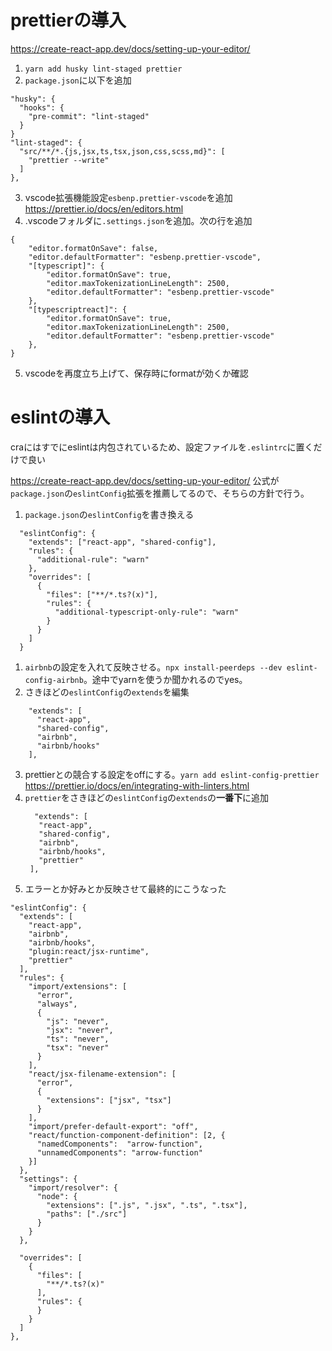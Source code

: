 # prettierの導入

https://create-react-app.dev/docs/setting-up-your-editor/

1. `yarn add husky lint-staged prettier`
2. `package.json`に以下を追加
```
"husky": {
  "hooks": {
    "pre-commit": "lint-staged"
  }
}
"lint-staged": {
  "src/**/*.{js,jsx,ts,tsx,json,css,scss,md}": [
    "prettier --write"
  ]
},
```

3. vscode拡張機能設定`esbenp.prettier-vscode`を追加
https://prettier.io/docs/en/editors.html
4. .vscodeフォルダに`.settings.json`を追加。次の行を追加
```
{
    "editor.formatOnSave": false,
    "editor.defaultFormatter": "esbenp.prettier-vscode",
    "[typescript]": {
        "editor.formatOnSave": true,
        "editor.maxTokenizationLineLength": 2500,
        "editor.defaultFormatter": "esbenp.prettier-vscode"
    },
    "[typescriptreact]": {
        "editor.formatOnSave": true,
        "editor.maxTokenizationLineLength": 2500,
        "editor.defaultFormatter": "esbenp.prettier-vscode"
    },
}
```
5. vscodeを再度立ち上げて、保存時にformatが効くか確認

# eslintの導入
craにはすでにeslintは内包されているため、設定ファイルを`.eslintrc`に置くだけで良い

https://create-react-app.dev/docs/setting-up-your-editor/
公式が`package.json`の`eslintConfig`拡張を推薦してるので、そちらの方針で行う。

1. `package.json`の`eslintConfig`を書き換える
```
  "eslintConfig": {
    "extends": ["react-app", "shared-config"],
    "rules": {
      "additional-rule": "warn"
    },
    "overrides": [
      {
        "files": ["**/*.ts?(x)"],
        "rules": {
          "additional-typescript-only-rule": "warn"
        }
      }
    ]
  }
```
1. `airbnb`の設定を入れて反映させる。`npx install-peerdeps --dev eslint-config-airbnb`。途中でyarnを使うか聞かれるのでyes。
2. さきほどの`eslintConfig`の`extends`を編集
```
    "extends": [
      "react-app",
      "shared-config",
      "airbnb",
      "airbnb/hooks"
    ],
```
3. prettierとの競合する設定をoffにする。`yarn add eslint-config-prettier`
https://prettier.io/docs/en/integrating-with-linters.html
4. `prettier`をさきほどの`eslintConfig`の`extends`の**一番下**に追加
   ```
     "extends": [
      "react-app",
      "shared-config",
      "airbnb",
      "airbnb/hooks",
      "prettier"
    ], 
   ```
5. エラーとか好みとか反映させて最終的にこうなった
```
"eslintConfig": {
  "extends": [
    "react-app",
    "airbnb",
    "airbnb/hooks",
    "plugin:react/jsx-runtime",
    "prettier"
  ],
  "rules": {
    "import/extensions": [
      "error",
      "always",
      {
        "js": "never",
        "jsx": "never",
        "ts": "never",
        "tsx": "never"
      }
    ],
    "react/jsx-filename-extension": [
      "error",
      {
        "extensions": ["jsx", "tsx"]
      }
    ],
    "import/prefer-default-export": "off",
    "react/function-component-definition": [2, {
      "namedComponents":  "arrow-function",
      "unnamedComponents": "arrow-function" 
    }]
  },
  "settings": {
    "import/resolver": {
      "node": {
        "extensions": [".js", ".jsx", ".ts", ".tsx"],
        "paths": ["./src"]
      }
    }
  },

  "overrides": [
    {
      "files": [
        "**/*.ts?(x)"
      ],
      "rules": {
      }
    }
  ]
},
```